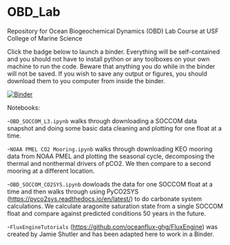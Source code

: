 # OBD_Lab
Repository for Ocean Biogeochemical Dynamics (OBD) Lab Course at USF College of Marine Science

Click the badge below to launch a binder. Everything will be self-contained and you should not have to install python or any toolboxes on your own machine to run the code. Beware that anything you do while in the binder will not be saved. If you wish to save any output or figures, you should download them to you computer from inside the binder. 

[![Binder](https://mybinder.org/badge_logo.svg)](https://mybinder.org/v2/gh/ognancy4life/OBD_Lab/HEAD)

Notebooks:

-`OBD_SOCCOM_L3.ipynb` walks through downloading a SOCCOM data snapshot and doing some basic data cleaning and plotting for one float at a time.

-`NOAA PMEL CO2 Mooring.ipynb` walks through downloading KEO mooring data from NOAA PMEL and plotting the seasonal cycle, decomposing the thermal and nonthermal drivers of pCO2. We then compare to a second mooring at a different location.

-`OBD_SOCCOM_CO2SYS.ipynb` dowloads the data for one SOCCOM float at a time and then walks through using PyCO2SYS (https://pyco2sys.readthedocs.io/en/latest/) to do carbonate system calculations. We calculate aragonite saturation state from a single SOCCOM float and compare against predicted conditions 50 years in the future.

-`FluxEngineTutorials` (https://github.com/oceanflux-ghg/FluxEngine) was created by Jamie Shutler and has been adapted here to work in a Binder.
